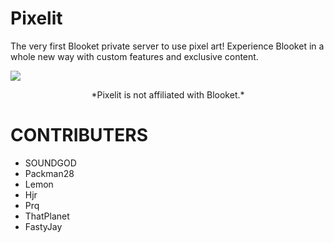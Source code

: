 # Pixelit

The very first Blooket private server to use pixel art!
Experience Blooket in a whole new way with custom features and exclusive content.

<img src="https://media.discordapp.net/attachments/1274837347086631027/1412137470446931968/pixelitDiscordBanner.png?ex=68b73301&is=68b5e181&hm=a38fb5aca19ffd0c86a0f135e95660e9aea9121e75cd965466a85f8d67f34b99&=&format=webp&quality=lossless&width=1434&height=806">

<center>
    <p>
        *Pixelit is not affiliated with Blooket.*
    </p>
</center>

# CONTRIBUTERS

- SOUNDGOD
- Packman28
- Lemon
- Hjr
- Prq
- ThatPlanet
- FastyJay